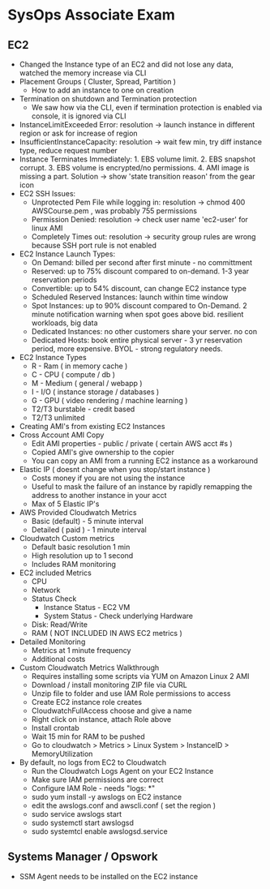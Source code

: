 # SysOps Associate Exam

## EC2 
- Changed the Instance type of an EC2 and did not lose any data, watched the memory increase via CLI
- Placement Groups ( Cluster, Spread, Partition )
  - How to add an instance to one on creation
- Termination on shutdown and Termination protection
  - We saw how via the CLI, even if termination protection is enabled via console, it is ignored via CLI
- InstanceLimitExceeded Error: resolution -> launch instance in different region or ask for increase of region
- InsufficientInstanceCapacity: resolution -> wait few min, try diff instance type, reduce request number
- Instance Terminates Immediately: 1. EBS volume limit. 2. EBS snapshot corrupt. 3. EBS volume is encrypted/no permissions. 4. AMI image is missing a part. Solution -> show 'state transition reason' from the gear icon
- EC2 SSH Issues:
  - Unprotected Pem File while logging in: resolution -> chmod 400 AWSCourse.pem , was probably 755 permissions
  - Permission Denied: resolution -> check user name 'ec2-user' for linux AMI
  - Completely Times out: resolution -> security group rules are wrong because SSH port rule is not enabled
- EC2 Instance Launch Types:
  - On Demand: billed per second after first minute - no committment
  - Reserved: up to 75% discount compared to on-demand. 1-3 year reservation periods
  - Convertible: up to 54% discount, can change EC2 instance type
  - Scheduled Reserved Instances: launch within time window
  - Spot Instances: up to 90% discount compared to On-Demand. 2 minute notification warning when spot goes above bid. resilient workloads, big data
  - Dedicated Instances: no other customers share your server. no con
  - Dedicated Hosts: book entire physical server - 3 yr reservation period, more expensive. BYOL - strong regulatory needs. 
- EC2 Instance Types
  - R - Ram ( in memory cache )
  - C - CPU ( compute / db )
  - M - Medium ( general / webapp )
  - I - I/O ( instance storage / databases ) 
  - G - GPU ( video rendering / machine learning )
  - T2/T3 burstable - credit based
  - T2/T3 unlimited 
- Creating AMI's from existing EC2 Instances
- Cross Account AMI Copy
  - Edit AMI properties - public / private ( certain AWS acct #s )
  - Copied AMI's give ownership to the copier
  - You can copy an AMI from a running EC2 instance as a workaround
- Elastic IP ( doesnt change when you stop/start instance )
  - Costs money if you are not using the instance
  - Useful to mask the failure of an instance by rapidly remapping the address to another instance in your acct
  - Max of 5 Elastic IP's
- AWS Provided Cloudwatch Metrics
  - Basic (default) - 5 minute interval
  - Detailed ( paid ) - 1 minute interval
- Cloudwatch Custom metrics
  - Default basic resolution 1 min
  - High resolution up to 1 second
  - Includes RAM monitoring
- EC2 included Metrics
  - CPU
  - Network
  - Status Check
    - Instance Status - EC2 VM
    - System Status - Check underlying Hardware
  - Disk: Read/Write
  - RAM ( NOT INCLUDED IN AWS EC2 metrics )
- Detailed Monitoring
  - Metrics at 1 minute frequency
  - Additional costs
- Custom Cloudwatch Metrics Walkthrough
  - Requires installing some scripts via YUM on Amazon Linux 2 AMI
  - Download / install monitoring ZIP file via CURL
  - Unzip file to folder and use IAM Role permissions to access 
  - Create EC2 instance role creates
  - CloudwatchFullAccess choose and give a name
  - Right click on instance, attach Role above
  - Install crontab
  - Wait 15 min for RAM to be pushed
  - Go to cloudwatch > Metrics > Linux System > InstanceID > MemoryUtilization
- By default, no logs from EC2 to Cloudwatch
  - Run the Cloudwatch Logs Agent on your EC2 Instance
  - Make sure IAM permissions are correct
  - Configure IAM Role - needs "logs: *" 
  - sudo yum install -y awslogs on EC2 instance
  - edit the awslogs.conf and awscli.conf ( set the region )
  - sudo service awslogs start
  - sudo systemctl start awslogsd
  - sudo systemtcl enable awslogsd.service

## Systems Manager / Opswork

- SSM Agent needs to be installed on the EC2 instance
